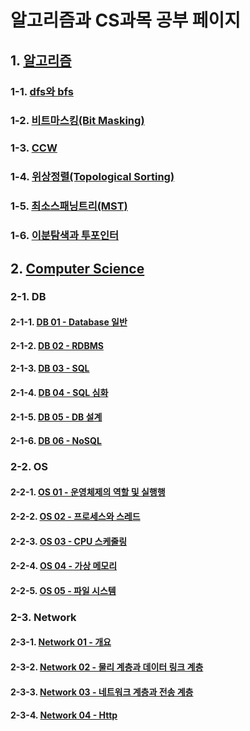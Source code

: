 # 알고리즘과 CS과목 공부 페이지

## 1. [알고리즘](./algorithm/)

### 1-1. [dfs와 bfs](./algorithm/dfsNbfs.md)

### 1-2. [비트마스킹(Bit Masking)](./algorithm/bitmasking.md)

### 1-3. [CCW](./algorithm/ccw.md)

### 1-4. [위상정렬(Topological Sorting)](./algorithm/topological_sorting.md)

### 1-5. [최소스패닝트리(MST)](./algorithm/mst.md)

### 1-6. [이분탐색과 투포인터](./algorithm/binary_search_and_two_pointer.md)

## 2. [Computer Science](./ComputerScience/)

### 2-1. DB

#### 2-1-1. [DB 01 - Database 일반](./ComputerScience/db01.md)

#### 2-1-2. [DB 02 - RDBMS](./ComputerScience/db02.md)

#### 2-1-3. [DB 03 - SQL](./ComputerScience/db03.md)

#### 2-1-4. [DB 04 - SQL 심화](./ComputerScience/db04.md)

#### 2-1-5. [DB 05 - DB 설계](./ComputerScience/db05.md)

#### 2-1-6. [DB 06 - NoSQL](./ComputerScience/db06.md)

### 2-2. OS

#### 2-2-1. [OS 01 - 운영체제의 역할 및 실행행](./ComputerScience/os01.md)

#### 2-2-2. [OS 02 - 프로세스와 스레드](./ComputerScience/os02.md)

#### 2-2-3. [OS 03 - CPU 스케줄링](./ComputerScience/os03.md)

#### 2-2-4. [OS 04 - 가상 메모리](./ComputerScience/os04.md)

#### 2-2-5. [OS 05 - 파일 시스템](./ComputerScience/os05.md)

### 2-3. Network

#### 2-3-1. [Network 01 - 개요](./ComputerScience/network01.md)

#### 2-3-2. [Network 02 - 물리 계층과 데이터 링크 계층](./ComputerScience/network02.md)

#### 2-3-3. [Network 03 - 네트워크 계층과 전송 계층](./ComputerScience/network03.md)

#### 2-3-4. [Network 04 - Http](./ComputerScience/network04.md)





